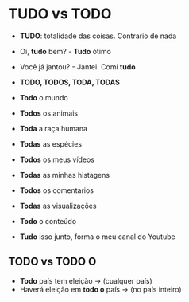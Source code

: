 # TUDO vs TODO

* **TUDO**: totalidade das coisas. Contrario de nada

* Oi, **tudo** bem? - **Tudo** ótimo
* Você já jantou? - Jantei. Comí **tudo**

* **TODO, TODOS, TODA, TODAS**

* **Todo** o mundo
* **Todos** os animais
* **Toda** a raça humana
* **Todas** as espécies

* **Todos** os meus vídeos
* **Todas** as minhas histagens
* **Todos** os comentarios
* **Todas** as visualizações
* **Todo** o conteúdo

* **Tudo** isso junto, forma o meu canal do Youtube

## TODO vs TODO O

* **Todo** país tem eleição -> (cualquer país)
* Haverá eleição em **todo o** país -> (no país inteiro)
